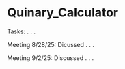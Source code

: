 # Quinary_Calculator

Tasks: . . .

Meeting 8/28/25:
Dicussed . . .


Meeting 9/2/25:
Discussed . . .
